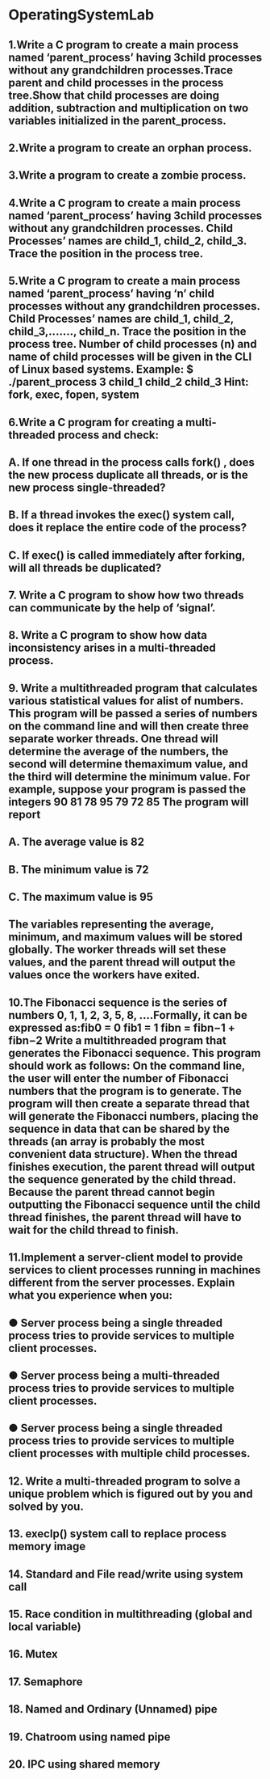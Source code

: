 # OperatingSystemLab
## 1.Write a C program to create a main process named ‘parent_process’ having 3child processes without any grandchildren processes.Trace parent and child processes in the process tree.Show that child processes are doing addition, subtraction and multiplication on two variables initialized in the parent_process.

## 2.Write a program to create an orphan process.

## 3.Write a program to create a zombie process.

## 4.Write a C program to create a main process named ‘parent_process’ having 3child processes without any grandchildren processes. Child Processes’ names are child_1, child_2, child_3. Trace the position in the process tree.

## 5.Write a C program to create a main process named ‘parent_process’ having ‘n’ child processes without any grandchildren processes. Child Processes’ names are child_1, child_2, child_3,......., child_n. Trace the position in the process tree. Number of child processes (n) and name of child processes will be given in the CLI of Linux based systems. Example: $ ./parent_process 3 child_1 child_2 child_3 Hint: fork, exec, fopen, system

## 6.Write a C program for creating a multi-threaded process and check:
## A. If one thread in the process calls fork() , does the new process duplicate all threads, or is the new process single-threaded?
## B. If a thread invokes the exec() system call, does it replace the entire code of the process?
## C. If exec() is called immediately after forking, will all threads be duplicated?

## 7. Write a C program to show how two threads can communicate by the help of ‘signal’.

## 8. Write a C program to show how data inconsistency arises in a multi-threaded process.

## 9. Write a multithreaded program that calculates various statistical values for alist of numbers. This program will be passed a series of numbers on the command line and will then create three separate worker threads. One thread will determine the average of the numbers, the second will determine themaximum value, and the third will determine the minimum value. For example, suppose your program is passed the integers 90 81 78 95 79 72 85 The program will report 
## A. The average value is 82 
## B. The minimum value is 72 
## C. The maximum value is 95 
## The variables representing the average, minimum, and maximum values will be stored globally. The worker threads will set these values, and the parent thread will output the values once the workers have exited.

## 10.The Fibonacci sequence is the series of numbers 0, 1, 1, 2, 3, 5, 8, ....Formally, it can be expressed as:fib0 = 0 fib1 = 1 fibn = fibn−1 + fibn−2 Write a multithreaded program that generates the Fibonacci sequence. This program should work as follows: On the command line, the user will enter the number of Fibonacci numbers that the program is to generate. The program will then create a separate thread that will generate the Fibonacci numbers, placing the sequence in data that can be shared by the threads (an array is probably the most convenient data structure). When the thread finishes execution, the parent thread will output the sequence generated by the child thread. Because the parent thread cannot begin outputting the Fibonacci sequence until the child thread finishes, the parent thread will have to wait for the child thread to finish.

## 11.Implement a server-client model to provide services to client processes running in machines different from the server processes. Explain what you experience when you:
## ● Server process being a single threaded process tries to provide services to multiple client processes.
## ● Server process being a multi-threaded process tries to provide services to multiple client processes.
## ● Server process being a single threaded process tries to provide services to multiple client processes with multiple child processes.

## 12. Write a multi-threaded program to solve a unique problem which is figured out by you and solved by you.

## 13. execlp() system call to replace process memory image

## 14. Standard and File read/write using system call

## 15. Race condition in multithreading (global and local variable)

## 16. Mutex

## 17. Semaphore

## 18. Named and Ordinary (Unnamed) pipe

## 19. Chatroom using named pipe

## 20. IPC using shared memory


